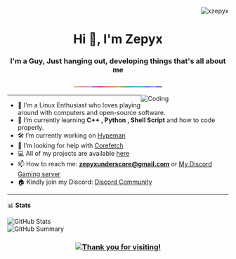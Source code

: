 <p align="right"> 
  <img src="https://komarev.com/ghpvc/?username=xzepyx&label=Profile%20views&color=0e75b6&size=24&style=flat" alt="xzepyx" /> 
</p>

<h1 align="center">Hi 👋, I'm Zepyx</h1>
<h3 align="center">I'm a Guy, Just hanging out, developing things that's all about me</h3>

<p align="center">
  <img src="https://raw.githubusercontent.com/JaKooLit/Hyprland-Dots/main/assets/latte.png" width="200" />
</p>

<img align="right" alt="Coding" width="200" src="https://user-images.githubusercontent.com/74038190/212750999-42ff8a64-dad8-4772-9648-849968543991.gif">

---

- 🔭 I'm a Linux Enthusiast who loves playing around with computers and open-source software.
- 🌱 I’m currently learning **C++ , Python , Shell Script** and how to code properly.
- 🛠️ I’m currently working on [Hypeman](https://github.com/xzepyx/Hypeman)
- 🤝 I’m looking for help with [Corefetch](https://github.com/xzepyx/Corefetch)
- 💻 All of my projects are available [here](https://github.com/xzepyx?tab=repositories)
- 📫 How to reach me: **zepyxunderscore@gmail.com** or [My Discord Gaming server](https://discord.gg/ADkFj8Zats)
- 🏠 Kindly join my Discord: [Discord Community](https://discord.com/invite/ADkFj8Zats)

---

📊 **Stats**

![GitHub Stats](http://github-profile-summary-cards.vercel.app/api/cards/stats?username=xzepyx&theme=tokyonight)  
![GitHub Summary](http://github-profile-summary-cards.vercel.app/api/cards/profile-details?username=xzepyx&theme=tokyonight)


<h3 align="center">
  <a href="https://git.io/typing-svg">
    <img src="https://readme-typing-svg.herokuapp.com?font=Fantasque+Sans+Mono&weight=700&size=24&pause=1000&color=0e75b6&center=true&width=446&lines=Thank+you+for+visiting!+%F0%9F%91%8D" alt="Thank you for visiting!" />
  </a>
</h3>
